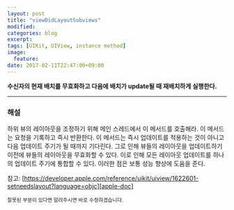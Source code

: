 ```yaml
---
layout: post
title: "viewDidLayoutSubviews"
modified:
categories: blog
excerpt:
tags: [UIKit, UIView, instance method]
image:
  feature:
date: 2017-02-11T22:47:00+09:00
---
```

**수신자의 현재 배치를 무효화하고 다음에 배치가 update될 때 재배치하게 실행한다.**

----
### 해설
하위 뷰의 레이아웃을 조정하기 위해 메인 스레드에서 이 메서드를 호출해라. 이 메서드는 요청을 기록하고 즉시 반환한다. 
이 메서드는 즉시 업데이트를 적용하는 것이 아니고 다음 업데이트 주기가 될 때까지 기다린다. 그로 인해 뷰들의 레이아웃을 업데이트하기 이전에 뷰들의 레이아웃을 무효화할 수 있다. 
이로 인해 모든 레이아웃 업데이트를 하나의 업데이트 주기에 통합할 수 있다. 이러한 점은 보통 성능 향상에 도움을 준다.

참고: [https://developer.apple.com/reference/uikit/uiview/1622601-setneedslayout?language=objc][apple-doc]


<sub>잘못된 부분이 있다면 알려주시면 바로 수정하겠습니다.</sub>

[apple-doc]: https://developer.apple.com/reference/uikit/uiview/1622601-setneedslayout?language=objc